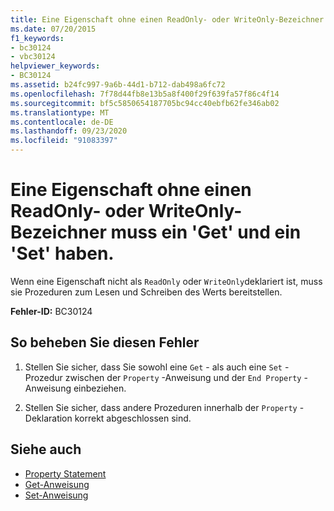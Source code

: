 ```yaml
---
title: Eine Eigenschaft ohne einen ReadOnly- oder WriteOnly-Bezeichner muss ein 'Get' und ein 'Set' haben.
ms.date: 07/20/2015
f1_keywords:
- bc30124
- vbc30124
helpviewer_keywords:
- BC30124
ms.assetid: b24fc997-9a6b-44d1-b712-dab498a6fc72
ms.openlocfilehash: 7f78d44fb8e13b5a8f400f29f639fa57f86c4f14
ms.sourcegitcommit: bf5c5850654187705bc94cc40ebfb62fe346ab02
ms.translationtype: MT
ms.contentlocale: de-DE
ms.lasthandoff: 09/23/2020
ms.locfileid: "91083397"
---
```

# <a name="property-without-a-readonly-or-writeonly-specifier-must-provide-both-a-get-and-a-set"></a>Eine Eigenschaft ohne einen ReadOnly- oder WriteOnly-Bezeichner muss ein 'Get' und ein 'Set' haben.

Wenn eine Eigenschaft nicht als `ReadOnly` oder `WriteOnly`deklariert ist, muss sie Prozeduren zum Lesen und Schreiben des Werts bereitstellen.  
  
 **Fehler-ID:** BC30124  
  
## <a name="to-correct-this-error"></a>So beheben Sie diesen Fehler  
  
1. Stellen Sie sicher, dass Sie sowohl eine `Get` - als auch eine `Set` -Prozedur zwischen der `Property` -Anweisung und der `End Property` -Anweisung einbeziehen.  
  
2. Stellen Sie sicher, dass andere Prozeduren innerhalb der `Property` -Deklaration korrekt abgeschlossen sind.  
  
## <a name="see-also"></a>Siehe auch

- [Property Statement](../language-reference/statements/property-statement.md)
- [Get-Anweisung](../language-reference/statements/get-statement.md)
- [Set-Anweisung](../language-reference/statements/set-statement.md)
